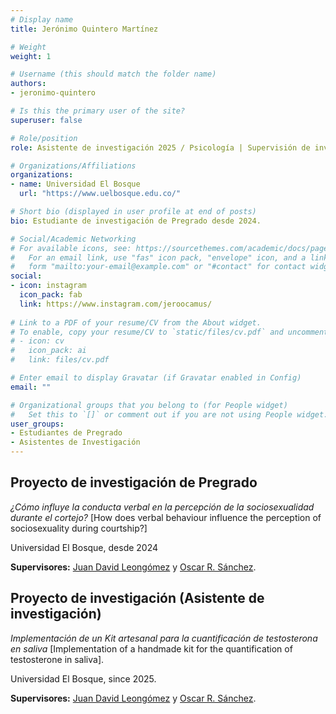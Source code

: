 ```yaml
---
# Display name
title: Jerónimo Quintero Martínez

# Weight
weight: 1

# Username (this should match the folder name)
authors:
- jeronimo-quintero

# Is this the primary user of the site?
superuser: false

# Role/position
role: Asistente de investigación 2025 / Psicología | Supervisión de investigación desde 2024

# Organizations/Affiliations
organizations:
- name: Universidad El Bosque
  url: "https://www.uelbosque.edu.co/"

# Short bio (displayed in user profile at end of posts)
bio: Estudiante de investigación de Pregrado desde 2024.

# Social/Academic Networking
# For available icons, see: https://sourcethemes.com/academic/docs/page-builder/#icons
#   For an email link, use "fas" icon pack, "envelope" icon, and a link in the
#   form "mailto:your-email@example.com" or "#contact" for contact widget.
social:
- icon: instagram
  icon_pack: fab
  link: https://www.instagram.com/jeroocamus/
  
# Link to a PDF of your resume/CV from the About widget.
# To enable, copy your resume/CV to `static/files/cv.pdf` and uncomment the lines below.
# - icon: cv
#   icon_pack: ai
#   link: files/cv.pdf

# Enter email to display Gravatar (if Gravatar enabled in Config)
email: ""

# Organizational groups that you belong to (for People widget)
#   Set this to `[]` or comment out if you are not using People widget.
user_groups:
- Estudiantes de Pregrado
- Asistentes de Investigación
---
```


## **Proyecto de investigación de Pregrado** 

*¿Cómo influye la conducta verbal en la percepción de la sociosexualidad durante el cortejo?* [How does verbal behaviour influence the perception of sociosexuality during courtship?]

Universidad El Bosque, desde 2024

**Supervisores:** [Juan David Leongómez](/es/#about) y [Oscar R. Sánchez](/es/author/oscar-r.-sanchez/).

## **Proyecto de investigación (Asistente de investigación)**

*Implementación de un Kit artesanal para la cuantificación de testosterona en saliva* [Implementation of a handmade kit for the quantification of testosterone in saliva].

Universidad El Bosque, since 2025.

**Supervisores:** [Juan David Leongómez](/es/#about) y [Oscar R. Sánchez](/es/author/oscar-r.-sanchez/).
